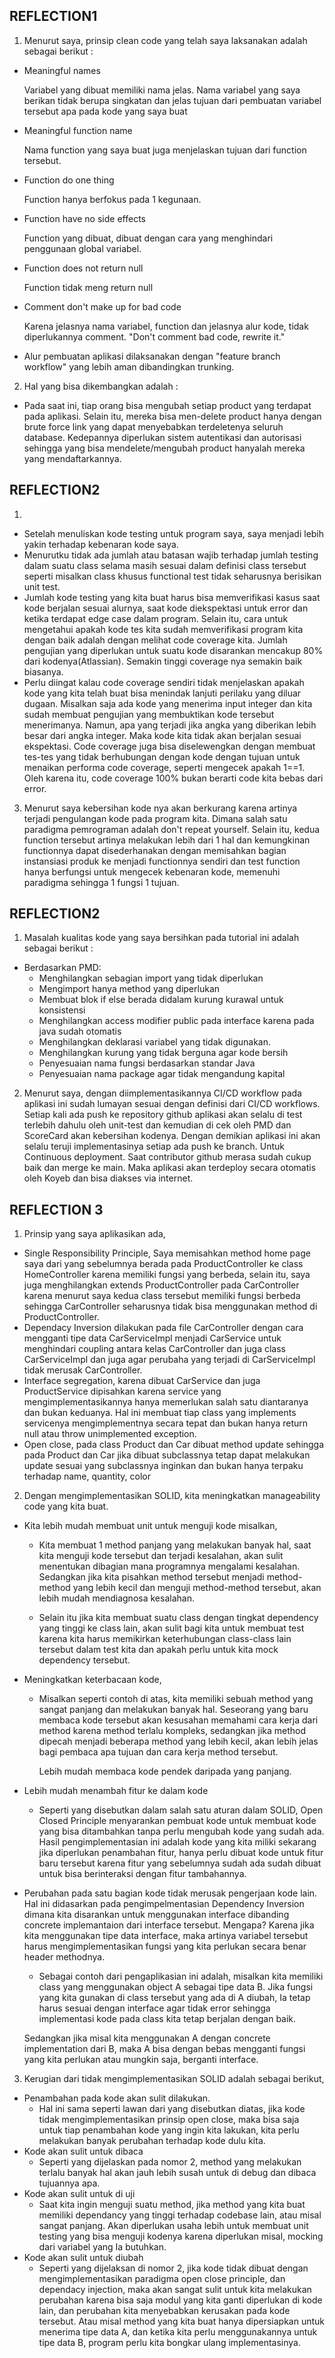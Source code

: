 ## REFLECTION1

1. Menurut saya, prinsip clean code yang telah saya laksanakan adalah sebagai berikut :

- Meaningful names

  Variabel yang dibuat memiliki nama jelas. Nama variabel yang saya berikan tidak berupa singkatan dan jelas tujuan dari pembuatan variabel tersebut apa pada kode yang saya buat
- Meaningful function name

  Nama function yang saya buat juga menjelaskan tujuan dari function tersebut.
- Function do one thing
  
  Function hanya berfokus pada 1 kegunaan.
- Function have no side effects

  Function yang dibuat, dibuat dengan cara yang menghindari penggunaan global variabel.
- Function does not return null
  
    Function tidak meng return null
- Comment don't make up for bad code

  Karena jelasnya nama variabel, function dan jelasnya alur kode, tidak diperlukannya comment. "Don't comment bad code, rewrite it."
- Alur pembuatan aplikasi dilaksanakan dengan "feature branch workflow" yang lebih aman dibandingkan trunking.

2. Hal yang bisa dikembangkan adalah :

- Pada saat ini, tiap orang bisa mengubah setiap product yang terdapat pada aplikasi. Selain itu, mereka bisa men-delete product hanya dengan brute force link yang dapat menyebabkan terdeletenya seluruh database. Kedepannya diperlukan sistem autentikasi dan autorisasi sehingga yang bisa mendelete/mengubah product hanyalah mereka yang mendaftarkannya.

## REFLECTION2
1.
- Setelah menuliskan kode testing untuk program saya, saya menjadi lebih yakin terhadap kebenaran kode saya.
- Menurutku tidak ada jumlah atau batasan wajib terhadap jumlah testing dalam suatu class selama masih sesuai dalam definisi class tersebut seperti misalkan class khusus functional test tidak seharusnya berisikan unit test. 
- Jumlah kode testing yang kita buat harus bisa memverifikasi kasus saat kode berjalan sesuai alurnya, saat kode diekspektasi untuk error dan ketika terdapat edge case dalam program. Selain itu, cara untuk mengetahui apakah kode tes kita sudah memverifikasi program kita dengan baik adalah dengan melihat code coverage kita. Jumlah pengujian yang diperlukan untuk suatu kode disarankan mencakup 80% dari kodenya(Atlassian). Semakin tinggi coverage nya semakin baik biasanya.
- Perlu diingat kalau code coverage sendiri tidak menjelaskan apakah kode yang kita telah buat bisa menindak lanjuti perilaku yang diluar dugaan. Misalkan saja ada kode yang menerima input integer dan kita sudah membuat pengujian yang membuktikan kode tersebut menerimanya. Namun, apa yang terjadi jika angka yang diberikan lebih besar dari angka integer. Maka kode kita tidak akan berjalan sesuai ekspektasi. Code coverage juga bisa diselewengkan dengan membuat tes-tes yang tidak berhubungan dengan kode dengan tujuan untuk menaikan performa code coverage, seperti mengecek apakah 1==1. Oleh karena itu, code coverage 100% bukan berarti code kita bebas dari error.


3. Menurut saya kebersihan kode nya akan berkurang karena artinya terjadi pengulangan kode pada program kita. Dimana salah satu paradigma pemrograman adalah don't repeat yourself. Selain itu, kedua function tersebut artinya melakukan lebih dari 1 hal dan kemungkinan functionnya dapat disederhanakan dengan memisahkan bagian instansiasi produk ke menjadi functionnya sendiri dan test function hanya berfungsi untuk mengecek kebenaran kode, memenuhi paradigma sehingga 1 fungsi 1 tujuan.

## REFLECTION2

1. Masalah kualitas kode yang saya bersihkan pada tutorial ini adalah sebagai berikut :
- Berdasarkan PMD:
  - Menghilangkan sebagian import yang tidak diperlukan
  - Mengimport hanya method yang diperlukan
  - Membuat blok if else berada didalam kurung kurawal untuk konsistensi
  - Menghilangkan access modifier public pada interface karena pada java sudah otomatis
  - Menghilangkan deklarasi variabel yang tidak digunakan.
  - Menghilangkan kurung yang tidak berguna agar kode bersih
  - Penyesuaian nama fungsi berdasarkan standar Java
  - Penyesuaian nama package agar tidak mengandung kapital
2. Menurut saya, dengan diimplementasikannya CI/CD workflow pada aplikasi ini sudah lumayan sesuai dengan definisi dari CI/CD workflows. Setiap kali ada push ke repository github aplikasi akan selalu di test terlebih dahulu oleh unit-test dan kemudian di cek oleh PMD dan ScoreCard akan kebersihan kodenya. Dengan demikian aplikasi ini akan selalu teruji implementasinya setiap ada push ke branch. Untuk Continuous deployment. Saat contributor github merasa sudah cukup baik dan merge ke main. Maka aplikasi akan terdeploy secara otomatis oleh Koyeb dan bisa diakses via internet.

## REFLECTION 3

1. Prinsip yang saya aplikasikan ada,
- Single Responsibility Principle, Saya memisahkan method home page saya dari yang sebelumnya berada pada ProductController ke class HomeController karena memiliki fungsi yang berbeda, selain itu, saya juga menghilangkan extends ProductController pada CarController karena menurut saya kedua class tersebut memiliki fungsi berbeda sehingga CarController seharusnya tidak bisa menggunakan method di ProductController.
- Dependacy Inversion dilakukan pada file CarController dengan cara mengganti tipe data CarServiceImpl menjadi CarService untuk menghindari coupling antara kelas CarController dan juga class CarServiceImpl dan juga agar perubaha yang terjadi di CarServiceImpl tidak merusak CarController.
- Interface segregation, karena dibuat CarService dan juga ProductService dipisahkan karena service yang mengimplementasikannya hanya memerlukan salah satu diantaranya dan bukan keduanya. Hal ini membuat tiap class yang implements servicenya mengimplementnya secara tepat dan bukan hanya return null atau throw unimplemented exception.
- Open close, pada class Product dan Car dibuat method update sehingga pada Product dan Car jika dibuat subclassnya tetap dapat melakukan update sesuai yang subclassnya inginkan dan bukan hanya terpaku terhadap name, quantity, color
2. Dengan mengimplementasikan SOLID, kita meningkatkan manageability  code yang kita buat. 
- Kita lebih mudah membuat unit untuk menguji kode misalkan,

  - Kita membuat 1 method panjang yang melakukan banyak hal, saat kita menguji kode tersebut dan terjadi kesalahan, akan sulit menentukan dibagian mana programnya mengalami kesalahan. Sedangkan jika kita pisahkan method tersebut menjadi method-method yang lebih kecil dan menguji method-method tersebut, akan lebih mudah mendiagnosa kesalahan.
  
  - Selain itu jika kita membuat suatu class dengan tingkat dependency yang tinggi ke class lain, akan sulit bagi kita untuk membuat test karena kita harus memikirkan keterhubungan class-class lain tersebut dalam test kita dan apakah perlu untuk kita mock dependency tersebut.
- Meningkatkan keterbacaan kode,

  - Misalkan seperti contoh di atas, kita memiliki sebuah method yang sangat panjang dan melakukan banyak hal. Seseorang yang baru membaca kode tersebut akan kesusahan memahami cara kerja dari method karena method terlalu kompleks, sedangkan jika method dipecah menjadi beberapa method yang lebih kecil, akan lebih jelas bagi pembaca apa tujuan dan cara kerja method tersebut.
  
    Lebih mudah membaca kode pendek daripada yang panjang. 
- Lebih mudah menambah fitur ke dalam kode

    - Seperti yang disebutkan dalam salah satu aturan dalam SOLID, Open Closed Principle menyarankan pembuat kode untuk membuat kode yang bisa  ditambahkan tanpa perlu mengubah kode yang sudah ada. Hasil pengimplementasian ini adalah kode yang kita miliki sekarang jika diperlukan penambahan fitur, hanya perlu dibuat kode untuk fitur baru tersebut karena fitur yang sebelumnya sudah ada sudah dibuat untuk bisa berinteraksi dengan fitur tambahannya.
- Perubahan pada satu bagian kode tidak merusak pengerjaan kode lain. Hal ini didasarkan pada pengimpelmentasian Dependency Inversion dimana kita disarankan untuk menggunakan interface dibanding concrete implemantaion dari interface tersebut. Mengapa? Karena jika kita menggunakan tipe data interface, maka artinya variabel tersebut harus mengimplementasikan fungsi yang kita perlukan secara benar header methodnya. 

  - Sebagai contoh dari pengaplikasian ini adalah, 
  misalkan kita memiliki class yang menggunakan object A sebagai tipe data B. Jika fungsi yang kita gunakan di class tersebut yang ada di A diubah, Ia tetap harus sesuai dengan interface agar tidak error sehingga implementasi kode pada class kita tetap berjalan dengan baik.
  
  Sedangkan jika misal kita menggunakan A dengan concrete implementation dari B, maka A bisa dengan bebas mengganti fungsi yang kita perlukan atau mungkin saja, berganti interface.
3. Kerugian dari tidak mengimplementasikan SOLID adalah sebagai berikut,
- Penambahan pada kode akan sulit dilakukan.
  - Hal ini sama seperti lawan dari yang disebutkan diatas, jika kode tidak mengimplementasikan prinsip open close, maka bisa saja untuk tiap penambahan kode yang ingin kita lakukan, kita perlu melakukan banyak perubahan terhadap kode dulu kita.
- Kode akan sulit untuk dibaca
  - Seperti yang dijelaskan pada nomor 2, method yang melakukan terlalu banyak hal akan jauh lebih susah untuk di debug dan dibaca tujuannya apa.
- Kode akan sulit untuk di uji
  - Saat kita ingin menguji suatu method, jika method yang kita buat memiliki dependancy yang tinggi terhadap codebase lain, atau misal sangat panjang. Akan diperlukan usaha lebih untuk membuat unit testing yang bisa menguji kodenya karena diperlukan misal, mocking dari variabel yang Ia butuhkan.
- Kode akan sulit untuk diubah
  - Seperti yang dijelaksan di nomor 2, jika kode tidak dibuat dengan mengimplementasikan paradigma open close principle, dan dependacy injection, maka akan sangat sulit untuk kita melakukan perubahan karena bisa saja modul yang kita ganti diperlukan di kode lain, dan perubahan kita menyebabkan kerusakan pada kode tersebut. Atau misal method yang kita buat hanya dipersiapkan untuk menerima tipe data A, dan ketika kita perlu menggunakannya untuk tipe data B, program perlu kita bongkar ulang implementasinya.
